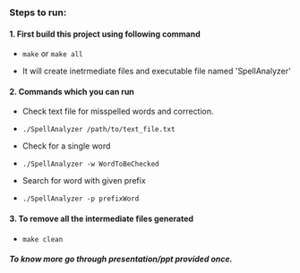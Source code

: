 ### Steps to run:

#### 1. First build this project using following command

   - ``` make ```  or   ``` make all ```

   - It will create inetrmediate files and executable file named 'SpellAnalyzer'

#### 2. Commands which you can run

   - Check text file for misspelled words and correction.
   - ``` ./SpellAnalyzer /path/to/text_file.txt ```

   - Check for a single word
   - ``` ./SpellAnalyzer -w WordToBeChecked ```

   - Search for word with given prefix
   - ``` ./SpellAnalyzer -p prefixWord ```

#### 3. To remove all the intermediate files generated

   - ``` make clean ```




##### To know more go through presentation/ppt provided once.
